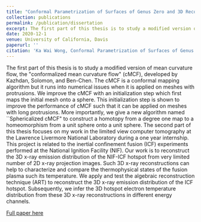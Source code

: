 ```yaml
---
title: "Conformal Parametrization of Surfaces of Genus Zero and 3D Reconstruction of Nuclear Fusion Hotspots"
collection: publications
permalink: /publication/dissertation
excerpt: The first part of this thesis is to study a modified version of mean curvature flow, the "conformalized mean curvature flow" (cMCF), developed by Kazhdan, Solomon, and Ben-Chen. The cMCF is a conformal mapping algorithm but it runs into numerical issues when it is applied on meshes with protrusions. We improve the cMCF with an initialization step which first maps the initial mesh onto a sphere. This initialization step is shown to improve the performance of cMCF such that it can be applied on meshes with long protrusions. More importantly, we give a new algorithm named ``Sphericalized cMCF" to construct a homotopy from a degree one map to a homeomorphism from a unit sphere onto a unit sphere. The second part of this thesis focuses on my work in the limited view computer tomography at the Lawrence Livermore National Laboratory during a one year internship. This project is related to the inertial confinement fusion (ICF) experiments performed at the National Ignition Facility (NIF). Our work is to reconstruct the 3D x-ray emission distribution of the NIF-ICF hotspot from very limited number of 2D x-ray projection images. Such 3D x-ray reconstructions can help to characterize and compare the thermophysical states of the fusion plasma such its temperature. We apply and test the algebraic reconstruction technique (ART) to reconstruct the 3D x-ray emission distribution of the ICF hotspot. Subsequently, we infer the 3D hotspot electron temperature distribution from these 3D x-ray reconstructions in different energy channels.
date: 2020-12-1
venue: University of California, Davis
paperurl: ''
citation: 'Ka Wai Wong, Conformal Parametrization of Surfaces of Genus Zero and 3D Reconstruction of Nuclear Fusion Hotspots, UC Davis Dissertation, (2020).'
---
```

The first part of this thesis is to study a modified version of mean curvature flow, the "conformalized mean curvature flow" (cMCF), developed by Kazhdan, Solomon, and Ben-Chen. The cMCF is a conformal mapping algorithm but it runs into numerical issues when it is applied on meshes with protrusions. We improve the cMCF with an initialization step which first maps the initial mesh onto a sphere. This initialization step is shown to improve the performance of cMCF such that it can be applied on meshes with long protrusions. More importantly, we give a new algorithm named ``Sphericalized cMCF" to construct a homotopy from a degree one map to a homeomorphism from a unit sphere onto a unit sphere. The second part of this thesis focuses on my work in the limited view computer tomography at the Lawrence Livermore National Laboratory during a one year internship. This project is related to the inertial confinement fusion (ICF) experiments performed at the National Ignition Facility (NIF). Our work is to reconstruct the 3D x-ray emission distribution of the NIF-ICF hotspot from very limited number of 2D x-ray projection images. Such 3D x-ray reconstructions can help to characterize and compare the thermophysical states of the fusion plasma such its temperature. We apply and test the algebraic reconstruction technique (ART) to reconstruct the 3D x-ray emission distribution of the ICF hotspot. Subsequently, we infer the 3D hotspot electron temperature distribution from these 3D x-ray reconstructions in different energy channels.

[Full paper here](http://karrywong.github.io/files/Dissertation-compressed.pdf)
